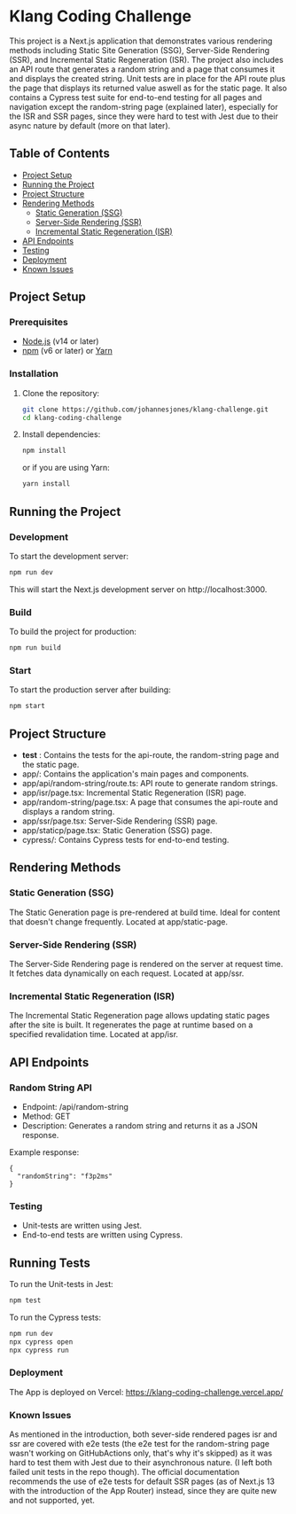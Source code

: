 # Klang Coding Challenge

This project is a Next.js application that demonstrates various rendering methods including Static Site Generation (SSG), Server-Side Rendering (SSR), and Incremental Static Regeneration (ISR). The project also includes an API route that generates a random string and a page that consumes it and displays the created string. Unit tests are in place for the API route plus the page that displays its returned value aswell as for the static page. It also contains a Cypress test suite for end-to-end testing for all pages and navigation except the random-string page (explained later), especially for the ISR and SSR pages, since they were hard to test with Jest due to their async nature by default (more on that later).

## Table of Contents

- [Project Setup](#project-setup)
- [Running the Project](#running-the-project)
- [Project Structure](#project-structure)
- [Rendering Methods](#rendering-methods)
  - [Static Generation (SSG)](#static-generation-ssg)
  - [Server-Side Rendering (SSR)](#server-side-rendering-ssr)
  - [Incremental Static Regeneration (ISR)](#incremental-static-regeneration-isr)
- [API Endpoints](#api-endpoints)
- [Testing](#testing)
- [Deployment](#deployment)
- [Known Issues](#known-issues)

## Project Setup

### Prerequisites

- [Node.js](https://nodejs.org/) (v14 or later)
- [npm](https://www.npmjs.com/) (v6 or later) or [Yarn](https://yarnpkg.com/)

### Installation

1. Clone the repository:

    ```bash
    git clone https://github.com/johannesjones/klang-challenge.git
    cd klang-coding-challenge
    ```

2. Install dependencies:

    ```bash
    npm install
    ```

    or if you are using Yarn:

    ```bash
    yarn install
    ```

## Running the Project

### Development

To start the development server:

```bash
npm run dev
```

This will start the Next.js development server on http://localhost:3000.

### Build

To build the project for production:

```bash
npm run build
```

### Start

To start the production server after building:

```bash
npm start
```

## Project Structure

- __test__ : Contains the tests for the api-route, the random-string page and the static page.
- app/: Contains the application's main pages and components.
- app/api/random-string/route.ts: API route to generate random strings.
- app/isr/page.tsx: Incremental Static Regeneration (ISR) page.
- app/random-string/page.tsx: A page that consumes the api-route and displays a random string.
- app/ssr/page.tsx: Server-Side Rendering (SSR) page.
- app/staticp/page.tsx: Static Generation (SSG) page.
- cypress/: Contains Cypress tests for end-to-end testing.

## Rendering Methods

### Static Generation (SSG)

The Static Generation page is pre-rendered at build time. Ideal for content that doesn't change frequently. Located at app/static-page.

### Server-Side Rendering (SSR)

The Server-Side Rendering page is rendered on the server at request time. It fetches data dynamically on each request. Located at app/ssr.

### Incremental Static Regeneration (ISR)

The Incremental Static Regeneration page allows updating static pages after the site is built. It regenerates the page at runtime based on a specified revalidation time. Located at app/isr.

## API Endpoints

### Random String API

- Endpoint: /api/random-string
- Method: GET
- Description: Generates a random string and returns it as a JSON response.

Example response:
```code
{
  "randomString": "f3p2ms"
}
```

### Testing
- Unit-tests are written using Jest.
- End-to-end tests are written using Cypress.

## Running Tests

To run the Unit-tests in Jest:

```bash
npm test
```

To run the Cypress tests:

```bash
npm run dev
npx cypress open
npx cypress run
```

### Deployment

The App is deployed on Vercel: https://klang-coding-challenge.vercel.app/

### Known Issues

As mentioned in the introduction, both sever-side rendered pages isr and ssr are covered with e2e tests (the e2e test for the random-string page wasn't working on GitHubActions only, that's why it's skipped) as it was hard to test them with Jest due to their asynchronous nature. (I left both failed unit tests in the repo though). The official documentation recommends the use of e2e tests for default SSR pages (as of Next.js 13 with the introduction of the App Router) instead, since they are quite new and not supported, yet.
